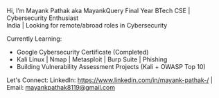 Hi, I’m Mayank Pathak aka MayankQuery
Final Year BTech CSE | Cybersecurity Enthusiast  
India | Looking for remote/abroad roles in Cybersecurity  

Currently Learning:
- Google Cybersecurity Certificate (Completed)
- Kali Linux | Nmap | Metasploit | Burp Suite | Phishing  
- Building Vulnerability Assessment Projects (Kali + OWASP Top 10)

Let's Connect:
LinkedIn: https://www.linkedin.com/in/mayank-pathak-/ | Email: mayankpathak8119@gmail.com 
